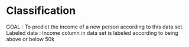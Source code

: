 # Classification 
GOAL : To predict the income of a new person according to this data set.\
Labeled data : Income column in data set is labeled according to being above or below 50k
